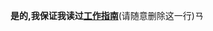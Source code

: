 
**是的,我保证我读过[工作指南](https://github.com/getify/You-Dont-Know-JS/blob/master/CONTRIBUTING.md)**(请随意删除这一行)ㄢ
